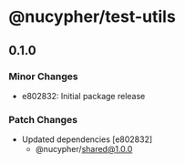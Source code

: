 # @nucypher/test-utils

## 0.1.0

### Minor Changes

- e802832: Initial package release

### Patch Changes

- Updated dependencies [e802832]
  - @nucypher/shared@1.0.0
